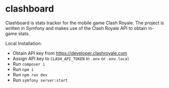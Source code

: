 # clashboard
Clashboard is stats tracker for the mobile game Clash Royale. The project is written in Symfony and makes use of the Clash Royale API to obtain in-game stats.

Local Installation:
- Obtain API key from https://developer.clashroyale.com
- Assign API key to `CLASH_API_TOKEN` in `.env` or `.env.local`
- Run `composer i`
- Run `npm i`
- Run `npm run dev`
- Run `symfony server:start`
